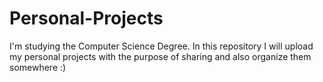# Personal-Projects
I'm studying the Computer Science Degree. In this repository I will upload my personal projects with the purpose of sharing and also organize them somewhere :)
